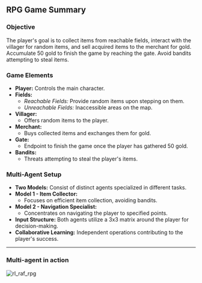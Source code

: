 ## RPG Game Summary

### Objective
The player's goal is to collect items from reachable fields, interact with the villager for random items, and sell acquired items to the merchant for gold. Accumulate 50 gold to finish the game by reaching the gate. Avoid bandits attempting to steal items.

### Game Elements
- **Player:** Controls the main character.
- **Fields:**
  - *Reachable Fields:* Provide random items upon stepping on them.
  - *Unreachable Fields:* Inaccessible areas on the map.
- **Villager:**
  - Offers random items to the player.
- **Merchant:**
  - Buys collected items and exchanges them for gold.
- **Gate:**
  - Endpoint to finish the game once the player has gathered 50 gold.
- **Bandits:**
  - Threats attempting to steal the player's items.
 
### Multi-Agent Setup
- **Two Models:** Consist of distinct agents specialized in different tasks.
- **Model 1 - Item Collector:**
  - Focuses on efficient item collection, avoiding bandits.
- **Model 2 - Navigation Specialist:**
  - Concentrates on navigating the player to specified points.
- **Input Structure:** Both agents utilize a 3x3 matrix around the player for decision-making.
- **Collaborative Learning:** Independent operations contributing to the player's success.
---

### Multi-agent in action
![rl_raf_rpg ](https://github.com/Kovelja009/raf_rpg/assets/81018289/215fb874-223b-449d-b958-9e6834640c9a)

